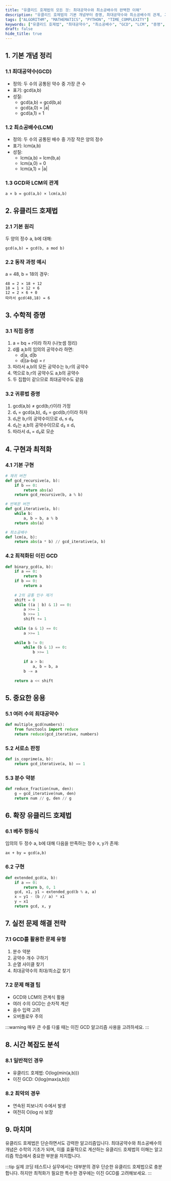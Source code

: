 ```yaml
---
title: "유클리드 호제법의 모든 것: 최대공약수와 최소공배수의 완벽한 이해"
description: "유클리드 호제법의 기본 개념부터 증명, 최대공약수와 최소공배수의 관계, 그리고 실제 응용까지 모든 것을 상세히 설명합니다. 수학적 기초부터 프로그래밍 구현까지 완벽하게 다룹니다."
tags: ["ALGORITHM", "MATHEMATICS", "PYTHON", "TIME_COMPLEXITY"]
keywords: ["유클리드 호제법", "최대공약수", "최소공배수", "GCD", "LCM", "증명", "알고리즘"]
draft: false
hide_title: true
---
```


## 1. 기본 개념 정리

### 1.1 최대공약수(GCD)
- 정의: 두 수의 공통된 약수 중 가장 큰 수
- 표기: gcd(a,b)
- 성질:
    - gcd(a,b) = gcd(b,a)
    - gcd(a,0) = |a|
    - gcd(a,1) = 1

### 1.2 최소공배수(LCM)
- 정의: 두 수의 공통된 배수 중 가장 작은 양의 정수
- 표기: lcm(a,b)
- 성질:
    - lcm(a,b) = lcm(b,a)
    - lcm(a,0) = 0
    - lcm(a,1) = |a|

### 1.3 GCD와 LCM의 관계
```
a × b = gcd(a,b) × lcm(a,b)
```

## 2. 유클리드 호제법

### 2.1 기본 원리
두 양의 정수 a, b에 대해:
```
gcd(a,b) = gcd(b, a mod b)
```

### 2.2 동작 과정 예시
a = 48, b = 18의 경우:
```
48 = 2 × 18 + 12
18 = 1 × 12 + 6
12 = 2 × 6 + 0
따라서 gcd(48,18) = 6
```

## 3. 수학적 증명

### 3.1 직접 증명
1) a = bq + r이라 하자 (나눗셈 정리)
2) d를 a,b의 임의의 공약수라 하면:
    - d|a, d|b
    - d|(a-bq) = r
3) 따라서 a,b의 모든 공약수는 b,r의 공약수
4) 역으로 b,r의 공약수도 a,b의 공약수
5) 두 집합이 같으므로 최대공약수도 같음

### 3.2 귀류법 증명
1) gcd(a,b) ≠ gcd(b,r)이라 가정
2) d₁ = gcd(a,b), d₂ = gcd(b,r)이라 하자
3) d₁은 b,r의 공약수이므로 d₁ ≤ d₂
4) d₂는 a,b의 공약수이므로 d₂ ≤ d₁
5) 따라서 d₁ = d₂로 모순

## 4. 구현과 최적화

### 4.1 기본 구현
```python
# 재귀 버전
def gcd_recursive(a, b):
    if b == 0:
        return abs(a)
    return gcd_recursive(b, a % b)

# 반복문 버전
def gcd_iterative(a, b):
    while b:
        a, b = b, a % b
    return abs(a)

# 최소공배수
def lcm(a, b):
    return abs(a * b) // gcd_iterative(a, b)
```

### 4.2 최적화된 이진 GCD
```python
def binary_gcd(a, b):
    if a == 0:
        return b
    if b == 0:
        return a
        
    # 2의 공통 인수 제거
    shift = 0
    while ((a | b) & 1) == 0:
        a >>= 1
        b >>= 1
        shift += 1
        
    while (a & 1) == 0:
        a >>= 1
        
    while b != 0:
        while (b & 1) == 0:
            b >>= 1
            
        if a > b:
            a, b = b, a
        b -= a
        
    return a << shift
```

## 5. 중요한 응용

### 5.1 여러 수의 최대공약수
```python
def multiple_gcd(numbers):
    from functools import reduce
    return reduce(gcd_iterative, numbers)
```

### 5.2 서로소 판정
```python
def is_coprime(a, b):
    return gcd_iterative(a, b) == 1
```

### 5.3 분수 약분
```python
def reduce_fraction(num, den):
    g = gcd_iterative(num, den)
    return num // g, den // g
```

## 6. 확장 유클리드 호제법

### 6.1 베주 항등식
임의의 두 정수 a, b에 대해 다음을 만족하는 정수 x, y가 존재:
```
ax + by = gcd(a,b)
```

### 6.2 구현
```python
def extended_gcd(a, b):
    if a == 0:
        return b, 0, 1
    gcd, x1, y1 = extended_gcd(b % a, a)
    x = y1 - (b // a) * x1
    y = x1
    return gcd, x, y
```

## 7. 실전 문제 해결 전략

### 7.1 GCD를 활용한 문제 유형
1. 분수 약분
2. 공약수 개수 구하기
3. 순열 사이클 찾기
4. 최대공약수의 최대/최소값 찾기

### 7.2 문제 해결 팁
- GCD와 LCM의 관계식 활용
- 여러 수의 GCD는 순차적 계산
- 음수 입력 고려
- 오버플로우 주의

:::warning
매우 큰 수를 다룰 때는 이진 GCD 알고리즘 사용을 고려하세요.
:::

## 8. 시간 복잡도 분석

### 8.1 일반적인 경우
- 유클리드 호제법: O(log(min(a,b)))
- 이진 GCD: O(log(max(a,b)))

### 8.2 최악의 경우
- 연속된 피보나치 수에서 발생
- 여전히 O(log n) 보장

## 9. 마치며

유클리드 호제법은 단순하면서도 강력한 알고리즘입니다. 최대공약수와 최소공배수의 개념은 수학의 기초가 되며, 이를 효율적으로 계산하는 유클리드 호제법의 이해는 알고리즘 학습에서 중요한 부분을 차지합니다.

:::tip
실제 코딩 테스트나 실무에서는 대부분의 경우 단순한 유클리드 호제법으로 충분합니다. 하지만 최적화가 필요한 특수한 경우에는 이진 GCD를 고려해보세요.
:::